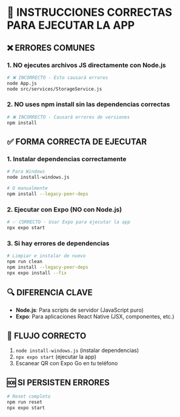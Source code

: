 # 🚨 INSTRUCCIONES CORRECTAS PARA EJECUTAR LA APP

## ❌ ERRORES COMUNES

### 1. **NO ejecutes archivos JS directamente con Node.js**

```bash
# ❌ INCORRECTO - Esto causará errores
node App.js
node src/services/StorageService.js
```

### 2. **NO uses npm install sin las dependencias correctas**

```bash
# ❌ INCORRECTO - Causará errores de versiones
npm install
```

## ✅ FORMA CORRECTA DE EJECUTAR

### 1. **Instalar dependencias correctamente**

```bash
# Para Windows
node install-windows.js

# O manualmente
npm install --legacy-peer-deps
```

### 2. **Ejecutar con Expo (NO con Node.js)**

```bash
# ✅ CORRECTO - Usar Expo para ejecutar la app
npx expo start
```

### 3. **Si hay errores de dependencias**

```bash
# Limpiar e instalar de nuevo
npm run clean
npm install --legacy-peer-deps
npx expo install --fix
```

## 🔍 DIFERENCIA CLAVE

- **Node.js**: Para scripts de servidor (JavaScript puro)
- **Expo**: Para aplicaciones React Native (JSX, componentes, etc.)

## 📱 FLUJO CORRECTO

1. `node install-windows.js` (instalar dependencias)
2. `npx expo start` (ejecutar la app)
3. Escanear QR con Expo Go en tu teléfono

## 🆘 SI PERSISTEN ERRORES

```bash
# Reset completo
npm run reset
npx expo start
```

